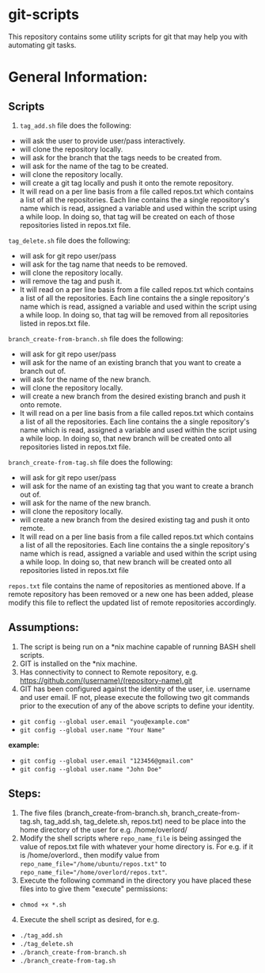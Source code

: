 # git-scripts
This repository contains some utility scripts for git that may help you with automating git tasks.

# General Information:

## Scripts

1. `tag_add.sh` file does the following: 
* will ask the user to provide user/pass interactively.
* will clone the repository locally.
* will ask for the branch that the tags needs to be created from.
* will ask for the name of the tag to be created.
* will clone the repository locally.
* will create a git tag locally and push it onto the remote repository. 
* It will read on a per line basis from a file called repos.txt which contains a list of all the repositories. Each line contains the a single repository's name which is read, assigned a variable and used within the script using a while loop. In doing so, that tag will be created on each of those repositories listed in repos.txt file.

`tag_delete.sh` file does the following:
* will ask for git repo user/pass
* will ask for the tag name that needs to be removed.
* will clone the repository locally.
* will remove the tag and push it.
* It will read on a per line basis from a file called repos.txt which contains a list of all the repositories. Each line contains the a single repository's name which is read, assigned a variable and used within the script using a while loop. In doing so, that tag will be removed from all repositories listed in repos.txt file.

`branch_create-from-branch.sh` file does the following:
* will ask for git repo user/pass
* will ask for the name of an existing branch that you want to create a branch out of.
* will ask for the name of the new branch.
* will clone the repository locally.
* will create a new branch from the desired existing branch and push it onto remote.
* It will read on a per line basis from a file called repos.txt which contains a list of all the repositories. Each line contains the a single repository's name which is read, assigned a variable and used within the script using a while loop. In doing so, that new branch will be created onto all repositories listed in repos.txt file.


`branch_create-from-tag.sh` file does the following:
* will ask for git repo user/pass
* will ask for the name of an existing tag that you want to create a branch out of.
* will ask for the name of the new branch.
* will clone the repository locally.
* will create a new branch from the desired existing tag and push it onto remote.
* It will read on a per line basis from a file called repos.txt which contains a list of all the repositories. Each line contains the a single repository's name which is read, assigned a variable and used within the script using a while loop. In doing so, that new branch will be created onto all repositories listed in repos.txt file
	
`repos.txt` file contains the name of repositories as mentioned above. If a remote repository has been removed or a new one has been added, please modify this file to reflect the updated list of remote repositories accordingly.


## Assumptions:
1. The script is being run on a *nix machine capable of running BASH shell scripts.
2. GIT is installed on the *nix machine.
3. Has connectivity to connect to Remote repository, e.g. https://github.com/(username)/(repository-name).git
4. GIT has been configured against the identity of the user, i.e. username and user email. IF not, please execute the following two git commands prior to the execution of any of the above scripts to define your identity.
+ `git config --global user.email "you@example.com"`
+ `git config --global user.name "Your Name"`

**example:**

+ `git config --global user.email "123456@gmail.com"`
+ `git config --global user.name "John Doe"`
	
## Steps:
1. The five files (branch_create-from-branch.sh, branch_create-from-tag.sh, tag_add.sh, tag_delete.sh, repos.txt) need to be place into the home directory of the user for e.g. /home/overlord/
2. Modify the shell scripts where `repo_name_file` is being assinged the value of repos.txt file with whatever your home directory is. For e.g. if it is /home/overlord., then modify value from `repo_name_file="/home/ubuntu/repos.txt"` to `repo_name_file="/home/overlord/repos.txt"`.
3. Execute the following command in the directory you have placed these files into to give them "execute" permissions:
* `chmod +x *.sh`
4. Execute the shell script as desired, for e.g.
* `./tag_add.sh`
* `./tag_delete.sh`
* `./branch_create-from-branch.sh`
* `./branch_create-from-tag.sh`
